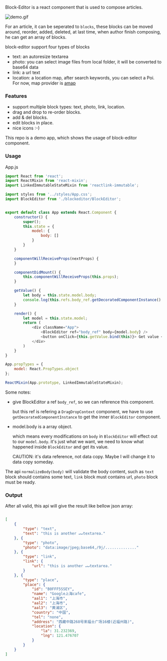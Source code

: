 Block-Editor is a react component that is used to compose articles.

![demo.gif](./demo.gif "Demo of BlockEditor usage")

For an article, it can be seperated to `blocks`, these blocks can be moved around, reorder, added, deleted,
at last time, when author finish composing, he can get an array of blocks.

block-editor support four types of blocks

* text: an autoresize textarea
* photo: you can select image files from local folder, it will be converted to base64 data
* link: a url text
* location: a location map, after search keywords, you can select a Poi. For now, map provider is [amap](https://lbs.amap.com/api/javascript-api/summary/)

### Features

* support multiple block types: text, photo, link, location.
* drag and drop to re-order blocks.
* add & del blocks.
* edit blocks in place.
* nice icons :-)

This repo is a demo app, which shows the usage of block-editor component.

### Usage

App.js

``` javascript
import React from 'react';
import ReactMixin from 'react-mixin';
import LinkedImmutableStateMixin from 'reactlink-immutable';

import styles from '../styles/App.css';
import BlockEditor from './blockeditor/BlockEditor';


export default class App extends React.Component {
    constructor() {
        super();
        this.state = {
            model: {
                body: []
            }
        }
    }

    componentWillReceiveProps(nextProps) {
    }

    componentDidMount() {
        this.componentWillReceiveProps(this.props);
    }

    getValue() {
        let body = this.state.model.body;
        console.log(this.refs.body_ref.getDecoratedComponentInstance().normalizeBody(body));
    }

    render() {
        let model = this.state.model;
        return (
            <div className="App">
                <BlockEditor ref="body_ref" body={model.body} />
                <button onClick={this.getValue.bind(this)}> Get value </button>
            </div>
        )
    }
}

App.propTypes = {
    model: React.PropTypes.object
};

ReactMixin(App.prototype, LinkedImmutableStateMixin);

```

Some notes:

* give BlockEditor a ref `body_ref`, so we can reference this component.

    but this ref is refering a `DragDropContext` component,
    we have to use `getDecoratedComponentInstance` to get the inner `BlockEditor` component.

* model.body is a array object.

    which means every modifications on `body` in `BlockEditor` will effect out to our `model.body`.
    it's just what we want, we need to know what happened inside `BlockEditor` and get its value.

    CAUTION: it's data reference, not data copy. Maybe I will change it to data copy someday.

The api `normalizeBody(body)` will validate the body content, such as `text` block should contains some text,
`link` block must contains url, `photo` block must be ready.

### Output

After all valid, this api will give the result like bellow json array:

```json

[
    {
        "type": "text",
        "text": "this is another ↵↵textarea."
    }, {
        "type": "photo",
        "photo": "data:image/jpeg;base64,/9j/.............."
    }, {
        "type": "link",
        "link": {
            "url": "this is another ↵↵textarea."
        }
    }, {
        "type": "place",
        "place": {
            "id": "B0FFF5SSEY",
            "name": "Google上海cafe",
            "aal1": "上海市",
            "aal2": "上海市",
            "aal3": "黄浦区",
            "country": "中国",
            "tel": "none",
            "address": "西藏中路268号来福士广场16楼(近福州路)",
            "location": {
                "la": 31.232369,
                "lng": 121.476707
            }
        }
    }
]

```
